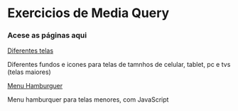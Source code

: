 <h1>Exercicios de Media Query</h1>

<div>
<h3>Acese as páginas aqui</h3>
<div>
<a href="https://alessandraromualdo.github.io/ex26/mq004/">Diferentes telas </a>
<p>Diferentes fundos e icones para telas de tamnhos de celular, tablet, pc e tvs (telas maiores)</p>
</div>
<div>
<a href="https://alessandraromualdo.github.io/ex26/mq005/">Menu Hamburguer </a>
<p>Menu hamburquer para telas menores, com JavaScript</p>
<div>
</div>
